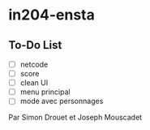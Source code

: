 # in204-ensta

## To-Do List
- [ ] netcode
- [ ] score
- [ ] clean UI 
- [ ] menu principal
- [ ] mode avec personnages

Par Simon Drouet et Joseph Mouscadet
